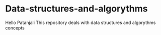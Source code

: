 # Data-structures-and-algorythms

Hello Patanjali
This repository deals with data structures and algorythms concepts 
